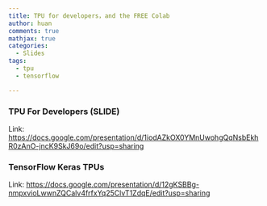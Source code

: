 ```yaml
---
title: TPU for developers，and the FREE Colab
author: huan
comments: true
mathjax: true
categories: 
  - Slides
tags:
  - tpu
  - tensorflow

---
```


### TPU For Developers (SLIDE)

Link: <https://docs.google.com/presentation/d/1iodAZkOX0YMnUwohgQqNsbEkhR0zAnO-jncK9SkJ69o/edit?usp=sharing>


### TensorFlow Keras TPUs

Link: <https://docs.google.com/presentation/d/12gKSBBg-nmpxvioLwwnZQCalv4frfxYq25ClvT1ZdqE/edit?usp=sharing>

